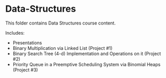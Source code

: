 # Data-Structures

This folder contains Data Structures course content.

Includes:

- Presentations
- Binary Multiplication via Linked List (Project #1)
- Binary Search Tree (4-d) Implementation and Operations on it (Project #2)
- Priority Queue in a Preemptive Scheduling System via Binomial Heaps (Project #3)

